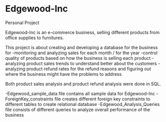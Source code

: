 # Edgewood-Inc
Personal Project

Edgewood-Inc is an e-commerce business, selling different products from office supplies to furnitures.

This project is about creating and developing a database for the business for 
-monitoring and analyzing sales for each month / for the year
-control quality of products based on how the business is selling each product
-analyzing product sales trends to understand better about the customers
-analyzing product refund rates for the refund reasons and figuring out where the business might have the problems to address

Both product sales analysis and product refund analysis were done in SQL.


-Edgewood_sample_data file contains all sample data for Edgewood-Inc
-ForeignKey_constraints file creates different foreign key constraints to different tables to create relational database
-Edgewood_Analysis_Queries file consists of different queries to analyze overall performance of the business
